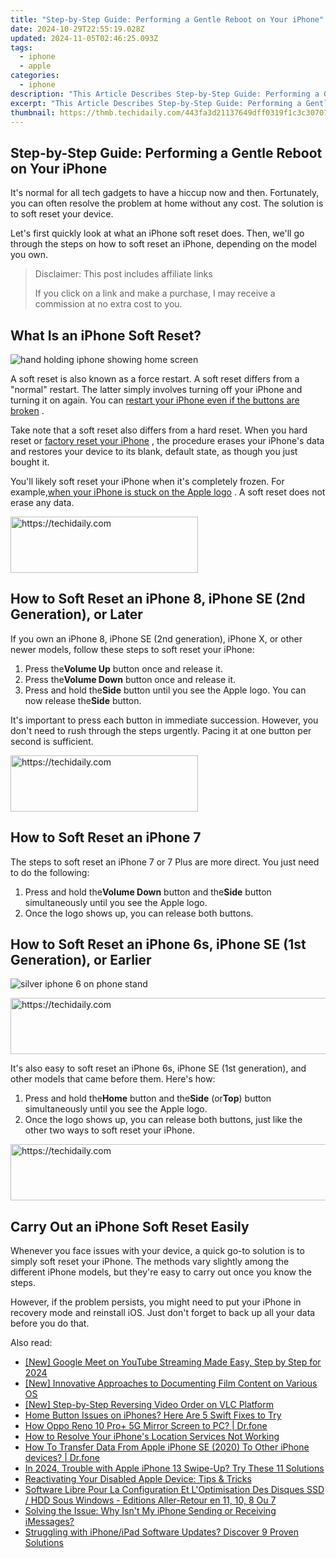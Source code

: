 ```yaml
---
title: "Step-by-Step Guide: Performing a Gentle Reboot on Your iPhone"
date: 2024-10-29T22:55:19.028Z
updated: 2024-11-05T02:46:25.093Z
tags:
  - iphone
  - apple
categories:
  - iphone
description: "This Article Describes Step-by-Step Guide: Performing a Gentle Reboot on Your iPhone"
excerpt: "This Article Describes Step-by-Step Guide: Performing a Gentle Reboot on Your iPhone"
thumbnail: https://thmb.techidaily.com/443fa3d21137649dff0319f1c3c3070702e32a7b2f673e094959a8fdb4cdbd5b.jpg
---
```


## Step-by-Step Guide: Performing a Gentle Reboot on Your iPhone

 It's normal for all tech gadgets to have a hiccup now and then. Fortunately, you can often resolve the problem at home without any cost. The solution is to soft reset your device.

 Let's first quickly look at what an iPhone soft reset does. Then, we'll go through the steps on how to soft reset an iPhone, depending on the model you own.

>  Disclaimer: This post includes affiliate links
>
>  If you click on a link and make a purchase, I may receive a commission at no extra cost to you.
>

## What Is an iPhone Soft Reset?

![hand holding iphone showing home screen](https://static1.makeuseofimages.com/wordpress/wp-content/uploads/2022/10/MUO-in-article-image-(1200px-by-600px-21-ratio)-(14).jpg)

 A soft reset is also known as a force restart. A soft reset differs from a "normal" restart. The latter simply involves turning off your iPhone and turning it on again. You can [restart your iPhone even if the buttons are broken](https://www.makeuseof.com/how-to-restart-any-iphone-even-if-the-buttons-are-broken/) .

 Take note that a soft reset also differs from a hard reset. When you hard reset or [factory reset your iPhone](https://www.makeuseof.com/best-methods-factory-reset-iphone-without-password-ios-beta-16/) , the procedure erases your iPhone's data and restores your device to its blank, default state, as though you just bought it.

 You'll likely soft reset your iPhone when it's completely frozen. For example,[when your iPhone is stuck on the Apple logo](https://www.makeuseof.com/fix-iphone-stuck-apple-logo/) . A soft reset does not erase any data.

<!-- affiliate ads begin -->
<a href="https://dhgate.sjv.io/c/5597632/2106655/12108" target="_top" id="2106655">
  <img src="//a.impactradius-go.com/display-ad/12108-2106655" border="0" alt="https://techidaily.com" width="300" height="90"/>
</a>
<img height="0" width="0" src="https://dhgate.sjv.io/i/5597632/2106655/12108" style="position:absolute;visibility:hidden;" border="0" />
<!-- affiliate ads end -->

## How to Soft Reset an iPhone 8, iPhone SE (2nd Generation), or Later

 If you own an iPhone 8, iPhone SE (2nd generation), iPhone X, or other newer models, follow these steps to soft reset your iPhone:

1. Press the**Volume Up** button once and release it.
2. Press the**Volume Down** button once and release it.
3. Press and hold the**Side** button until you see the Apple logo. You can now release the**Side** button.

 It's important to press each button in immediate succession. However, you don't need to rush through the steps urgently. Pacing it at one button per second is sufficient.

<!-- affiliate ads begin -->
<a href="https://aligracehair.sjv.io/c/5597632/1938693/19272" target="_top" id="1938693">
  <img src="//a.impactradius-go.com/display-ad/19272-1938693" border="0" alt="https://techidaily.com" width="300" height="90"/>
</a>
<img height="0" width="0" src="https://aligracehair.sjv.io/i/5597632/1938693/19272" style="position:absolute;visibility:hidden;" border="0" />
<!-- affiliate ads end -->

## How to Soft Reset an iPhone 7

 The steps to soft reset an iPhone 7 or 7 Plus are more direct. You just need to do the following:

1. Press and hold the**Volume Down** button and the**Side** button simultaneously until you see the Apple logo.
2. Once the logo shows up, you can release both buttons.

## How to Soft Reset an iPhone 6s, iPhone SE (1st Generation), or Earlier

![silver iphone 6 on phone stand](https://static1.makeuseofimages.com/wordpress/wp-content/uploads/2022/10/MUO-in-article-image-(1200px-by-600px-21-ratio)-(15).jpg)

<!-- affiliate ads begin -->
<a href="https://ephamedtechinc.pxf.io/c/5597632/2137205/26400" target="_top" id="2137205">
  <img src="//a.impactradius-go.com/display-ad/26400-2137205" border="0" alt="https://techidaily.com" width="728" height="90"/>
</a>
<img height="0" width="0" src="https://ephamedtechinc.pxf.io/i/5597632/2137205/26400" style="position:absolute;visibility:hidden;" border="0" />
<!-- affiliate ads end -->

 It's also easy to soft reset an iPhone 6s, iPhone SE (1st generation), and other models that came before them. Here's how:

1. Press and hold the**Home** button and the**Side** (or**Top**) button simultaneously until you see the Apple logo.
2. Once the logo shows up, you can release both buttons, just like the other two ways to soft reset your iPhone.

<!-- affiliate ads begin -->
<a href="https://appsumo.8odi.net/c/5597632/2123733/7443" target="_top" id="2123733">
  <img src="//a.impactradius-go.com/display-ad/7443-2123733" border="0" alt="https://techidaily.com" width="728" height="90"/>
</a>
<img height="0" width="0" src="https://appsumo.8odi.net/i/5597632/2123733/7443" style="position:absolute;visibility:hidden;" border="0" />
<!-- affiliate ads end -->

## Carry Out an iPhone Soft Reset Easily

 Whenever you face issues with your device, a quick go-to solution is to simply soft reset your iPhone. The methods vary slightly among the different iPhone models, but they're easy to carry out once you know the steps.

 However, if the problem persists, you might need to put your iPhone in recovery mode and reinstall iOS. Just don't forget to back up all your data before you do that.

<ins class="adsbygoogle"
     style="display:block"
     data-ad-format="autorelaxed"
     data-ad-client="ca-pub-7571918770474297"
     data-ad-slot="1223367746"></ins>

<ins class="adsbygoogle"
     style="display:block"
     data-ad-client="ca-pub-7571918770474297"
     data-ad-slot="8358498916"
     data-ad-format="auto"
     data-full-width-responsive="true"></ins>

<span class="atpl-alsoreadstyle">Also read:</span>
<div><ul>
<li><a href="https://eaxpv-info.techidaily.com/new-google-meet-on-youtube-streaming-made-easy-step-by-step-for-2024/"><u>[New] Google Meet on YouTube Streaming Made Easy, Step by Step for 2024</u></a></li>
<li><a href="https://remote-screen-capture.techidaily.com/new-innovative-approaches-to-documenting-film-content-on-various-os/"><u>[New] Innovative Approaches to Documenting Film Content on Various OS</u></a></li>
<li><a href="https://video-capture.techidaily.com/new-step-by-step-reversing-video-order-on-vlc-platform/"><u>[New] Step-by-Step Reversing Video Order on VLC Platform</u></a></li>
<li><a href="https://fox-that.techidaily.com/home-button-issues-on-iphones-here-are-5-swift-fixes-to-try/"><u>Home Button Issues on iPhones? Here Are 5 Swift Fixes to Try</u></a></li>
<li><a href="https://screen-mirror.techidaily.com/how-oppo-reno-10-proplus-5g-mirror-screen-to-pc-drfone-by-drfone-android/"><u>How Oppo Reno 10 Pro+ 5G Mirror Screen to PC? | Dr.fone</u></a></li>
<li><a href="https://fox-that.techidaily.com/how-to-resolve-your-iphones-location-services-not-working/"><u>How to Resolve Your iPhone's Location Services Not Working</u></a></li>
<li><a href="https://techidaily.com/how-to-transfer-data-from-apple-iphone-se-2020-to-other-iphone-devices-drfone-by-drfone-transfer-data-from-ios-transfer-data-from-ios/"><u>How To Transfer Data From Apple iPhone SE (2020) To Other iPhone devices? | Dr.fone</u></a></li>
<li><a href="https://ios-unlock.techidaily.com/in-2024-trouble-with-apple-iphone-13-swipe-up-try-these-11-solutions-by-drfone-ios/"><u>In 2024, Trouble with Apple iPhone 13 Swipe-Up? Try These 11 Solutions</u></a></li>
<li><a href="https://fox-that.techidaily.com/reactivating-your-disabled-apple-device-tips-and-tricks/"><u>Reactivating Your Disabled Apple Device: Tips & Tricks</u></a></li>
<li><a href="https://discover-answers.techidaily.com/software-libre-pour-la-configuration-et-loptimisation-des-disques-ssd-hdd-sous-windows-editions-aller-retour-en-11-10-8-ou-7/"><u>Software Libre Pour La Configuration Et L'Optimisation Des Disques SSD / HDD Sous Windows - Editions Aller-Retour en 11, 10, 8 Ou 7</u></a></li>
<li><a href="https://fox-that.techidaily.com/solving-the-issue-why-isnt-my-iphone-sending-or-receiving-imessages/"><u>Solving the Issue: Why Isn't My iPhone Sending or Receiving iMessages?</u></a></li>
<li><a href="https://fox-that.techidaily.com/struggling-with-iphoneipad-software-updates-discover-9-proven-solutions/"><u>Struggling with iPhone/iPad Software Updates? Discover 9 Proven Solutions</u></a></li>
</ul></div>

